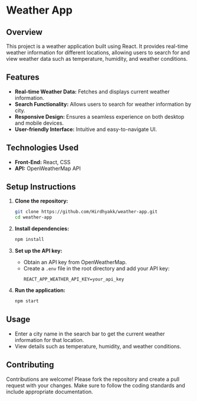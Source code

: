# Weather App

## Overview
This project is a weather application built using React. It provides real-time weather information for different locations, allowing users to search for and view weather data such as temperature, humidity, and weather conditions.

## Features
- **Real-time Weather Data:** Fetches and displays current weather information.
- **Search Functionality:** Allows users to search for weather information by city.
- **Responsive Design:** Ensures a seamless experience on both desktop and mobile devices.
- **User-friendly Interface:** Intuitive and easy-to-navigate UI.

## Technologies Used
- **Front-End:** React, CSS
- **API:** OpenWeatherMap API

## Setup Instructions
1. **Clone the repository:**
   ```bash
   git clone https://github.com/Hirdhyakk/weather-app.git
   cd weather-app
   ```

2. **Install dependencies:**
   ```bash
   npm install
   ```

3. **Set up the API key:**
   - Obtain an API key from OpenWeatherMap.
   - Create a `.env` file in the root directory and add your API key:
     ```
     REACT_APP_WEATHER_API_KEY=your_api_key
     ```

4. **Run the application:**
   ```bash
   npm start
   ```

## Usage
- Enter a city name in the search bar to get the current weather information for that location.
- View details such as temperature, humidity, and weather conditions.

## Contributing
Contributions are welcome! Please fork the repository and create a pull request with your changes. Make sure to follow the coding standards and include appropriate documentation.
